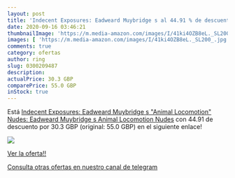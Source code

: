 ```yaml
---
layout: post
title: 'Indecent Exposures: Eadweard Muybridge s al 44.91 % de descuento'
date: 2020-09-16 03:46:21
thumbnailImage: 'https://m.media-amazon.com/images/I/41ki4OZB8eL._SL200_.jpg'
images: [ 'https://m.media-amazon.com/images/I/41ki4OZB8eL._SL200_.jpg' ]
comments: true
category: ofertas
author: ring
slug: 0300209487
description:
actualPrice: 30.3 GBP
comparePrice: 55.0 GBP
inStock: true
---
```


Está [Indecent Exposures: Eadweard Muybridge s "Animal Locomotion" Nudes: Eadweard Muybridge s Animal Locomotion Nudes](https://www.amazon.com/dp/0300209487/?tag=redken08-20) con 44.91 de descuento por 30.3 GBP (original: 55.0 GBP) en el siguiente enlace!

[![](https://m.media-amazon.com/images/I/41ki4OZB8eL._SL200_.jpg)](https://www.amazon.com/dp/0300209487/?tag=redken08-20)

[Ver la oferta!!](https://www.amazon.com/dp/0300209487/?tag=redken08-20)

[Consulta otras ofertas en nuestro canal de telegram](https://t.me/s/ofertas25)
